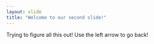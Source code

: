 ```yaml
---
layout: slide
title: "Welcome to our second slide!"
---
```

Trying to figure all this out!
Use the left arrow to go back!
